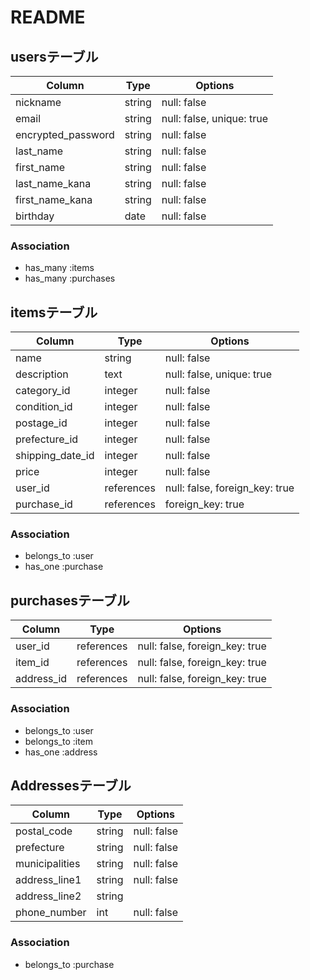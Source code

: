 # README


## usersテーブル

|Column            |Type  |Options    |
| ---------------- | ---- | --------- |
|nickname          |string|null: false|
|email             |string|null: false, unique: true|
|encrypted_password|string|null: false|
|last_name         |string|null: false|
|first_name        |string|null: false|
|last_name_kana    |string|null: false|
|first_name_kana   |string|null: false|
|birthday          |date  |null: false|


### Association
- has_many :items
- has_many :purchases

## itemsテーブル

|Column          |Type         |Options    |
| -------------- | ----        | --------- |
|name            |string       |null: false|
|description     |text         |null: false, unique: true|
|category_id     |integer      |null: false|
|condition_id    |integer      |null: false|
|postage_id      |integer      |null: false|
|prefecture_id   |integer      |null: false|
|shipping_date_id|integer      |null: false|
|price           |integer      |null: false|
|user_id         |references   |null: false, foreign_key: true|
|purchase_id     |references   |foreign_key: true             |



### Association
- belongs_to :user
- has_one :purchase

## purchasesテーブル
|Column      |Type         |Options    |
| --------   | ----        | --------- |
|user_id     |references   |null: false, foreign_key: true|
|item_id     |references   |null: false, foreign_key: true|
|address_id  |references   |null: false, foreign_key: true|

### Association
- belongs_to :user
- belongs_to :item
- has_one :address

## Addressesテーブル
|Column         |Type     |Options    |
| --------      | ----    | --------- |
|postal_code    |string   |null: false|
|prefecture     |string   |null: false|
|municipalities |string   |null: false|
|address_line1  |string   |null: false|
|address_line2  |string   |           |
|phone_number   |int      |null: false|

### Association
- belongs_to :purchase
